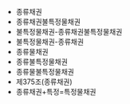 - 종류채권
- 종류채권불특정물채권
- 불특정물채권-종류채권불특정물채권
- 불특정물채권-종류채권
- 종류물채권
- 종류불특정물채권
- 종류물불특정물채권
- 제375조(종류채권)
- 종류채권+특정=특정물채권
